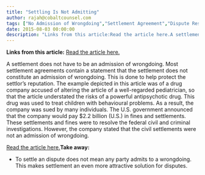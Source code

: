 ```yaml
---
title: "Settling Is Not Admitting"
author: rajah@cobaltcounsel.com
tags: ["No Admission of Wrongdoing","Settlement Agreement","Dispute Resolution","Rajah"]
date: 2015-08-03 00:00:00
description: "Links from this article:Read the article here.A settlement does not have to be an admission of wrongdoing. Most settlement agreements..."
---
```


**Links from this article:**
[Read the article here.](http://www.thestar.com/news/canada/2015/07/31/article-by-sickkids-top-pediatrician-under-fire.html)

A settlement does not have to be an admission of wrongdoing. Most settlement agreements contain a statement that the settlement does not constitute an admission of wrongdoing. This is done to help protect the settlor’s reputation. The example depicted in this article was of a drug company accused of altering the article of a well-regarded pediatrician, so that the article understated the risks of a powerful antipsychotic drug. This drug was used to treat children with behavioural problems. As a result, the company was sued by many individuals.
The U.S. government announced that the company would pay $2.2 billion (U.S.) in fines and settlements. These settlements and fines were to resolve the federal civil and criminal investigations. However, the company stated that the civil settlements were not an admission of wrongdoing.

[Read the article here.](http://www.thestar.com/news/canada/2015/07/31/article-by-sickkids-top-pediatrician-under-fire.html)**Take away:**
- To settle an dispute does not mean any party admits to a wrongdoing. This makes settlement an even more attractive solution for disputes.